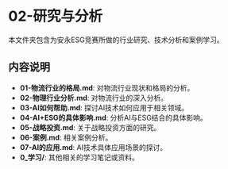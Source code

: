 # 02-研究与分析

本文件夹包含为安永ESG竞赛所做的行业研究、技术分析和案例学习。

## 内容说明

- **01-物流行业的格局.md**: 对物流行业现状和格局的分析。
- **02-物理行业分析.md**: 对物流行业的深入分析。
- **03-AI如何帮助.md**: 探讨AI技术如何应用于相关领域。
- **04-AI+ESG的具体影响.md**: 分析AI与ESG结合的具体影响。
- **05-战略投资.md**: 关于战略投资方面的研究。
- **06-案例.md**: 相关案例分析。
- **07-AI的应用.md**: AI技术具体应用场景的探讨。
- **0_学习/**: 其他相关的学习笔记或资料。 